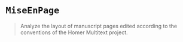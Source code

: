 # `MiseEnPage`

> Analyze the layout of manuscript pages edited according to the conventions of the Homer Multitext project.

